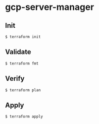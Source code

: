 # gcp-server-manager

## Init
```
$ terraform init
```

## Validate

```
$ terraform fmt
```

## Verify

```
$ terraform plan
```

## Apply

```
$ terraform apply
```
